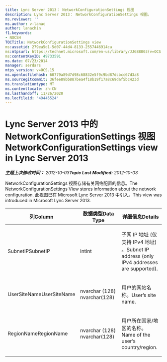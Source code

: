 ```yaml
---
title: Lync Server 2013： NetworkConfigurationSettings 视图
description: Lync Server 2013： NetworkConfigurationSettings 视图。
ms.reviewer: ''
ms.author: v-lanac
author: lanachin
f1.keywords:
- NOCSH
TOCTitle: NetworkConfigurationSettings view
ms:assetid: 279ea5d1-5d07-44d4-8133-2557446914ca
ms:mtpsurl: https://technet.microsoft.com/en-us/library/JJ688003(v=OCS.15)
ms:contentKeyID: 49733591
ms.date: 07/23/2014
manager: serdars
mtps_version: v=OCS.15
ms.openlocfilehash: 60779a89d7d98c68832e5f9c9bd87dcbcc67d3a8
ms.sourcegitcommit: 36fee89bb887bea4f18b19f17a8c69daf5bc423d
ms.translationtype: MT
ms.contentlocale: zh-CN
ms.lasthandoff: 11/26/2020
ms.locfileid: "49445524"
---
```

# <a name="networkconfigurationsettings-view-in-lync-server-2013"></a><span data-ttu-id="25241-103">Lync Server 2013 中的 NetworkConfigurationSettings 视图</span><span class="sxs-lookup"><span data-stu-id="25241-103">NetworkConfigurationSettings view in Lync Server 2013</span></span>

<div data-xmlns="http://www.w3.org/1999/xhtml">

<div class="topic" data-xmlns="http://www.w3.org/1999/xhtml" data-msxsl="urn:schemas-microsoft-com:xslt" data-cs="https://msdn.microsoft.com/">

<div data-asp="https://msdn2.microsoft.com/asp">



</div>

<div id="mainSection">

<div id="mainBody"><span data-ttu-id="25241-104">

<span> </span></span><span class="sxs-lookup"><span data-stu-id="25241-104">

<span> </span></span></span>

<span data-ttu-id="25241-105">_**主题上次修改时间：** 2012-10-03_</span><span class="sxs-lookup"><span data-stu-id="25241-105">_**Topic Last Modified:** 2012-10-03_</span></span>

<span data-ttu-id="25241-106">NetworkConfigurationSettings 视图存储有关网络配置的信息。</span><span class="sxs-lookup"><span data-stu-id="25241-106">The NetworkConfigurationSettings View stores information about the network configuration.</span></span> <span data-ttu-id="25241-107">此视图已在 Microsoft Lync Server 2013 中引入。</span><span class="sxs-lookup"><span data-stu-id="25241-107">This view was introduced in Microsoft Lync Server 2013.</span></span>


<table>
<colgroup>
<col style="width: 33%" />
<col style="width: 33%" />
<col style="width: 33%" />
</colgroup>
<thead>
<tr class="header">
<th><span data-ttu-id="25241-108">列</span><span class="sxs-lookup"><span data-stu-id="25241-108">Column</span></span></th>
<th><span data-ttu-id="25241-109">数据类型</span><span class="sxs-lookup"><span data-stu-id="25241-109">Data Type</span></span></th>
<th><span data-ttu-id="25241-110">详细信息</span><span class="sxs-lookup"><span data-stu-id="25241-110">Details</span></span></th>
</tr>
</thead>
<tbody>
<tr class="odd">
<td><p><span data-ttu-id="25241-111">SubnetIP</span><span class="sxs-lookup"><span data-stu-id="25241-111">SubnetIP</span></span></p></td>
<td><p><span data-ttu-id="25241-112">int</span><span class="sxs-lookup"><span data-stu-id="25241-112">int</span></span></p></td>
<td><p><span data-ttu-id="25241-113">子网 IP 地址 (仅支持 IPv4 地址) 。</span><span class="sxs-lookup"><span data-stu-id="25241-113">Subnet IP address (only IPv4 addresses are supported).</span></span></p></td>
</tr>
<tr class="even">
<td><p><span data-ttu-id="25241-114">UserSiteName</span><span class="sxs-lookup"><span data-stu-id="25241-114">UserSiteName</span></span></p></td>
<td><p><span data-ttu-id="25241-115">nvarchar (128) </span><span class="sxs-lookup"><span data-stu-id="25241-115">nvarchar(128)</span></span></p></td>
<td><p><span data-ttu-id="25241-116">用户的网站名称。</span><span class="sxs-lookup"><span data-stu-id="25241-116">User’s site name.</span></span></p></td>
</tr>
<tr class="odd">
<td><p><span data-ttu-id="25241-117">RegionName</span><span class="sxs-lookup"><span data-stu-id="25241-117">RegionName</span></span></p></td>
<td><p><span data-ttu-id="25241-118">nvarchar (128) </span><span class="sxs-lookup"><span data-stu-id="25241-118">nvarchar(128)</span></span></p></td>
<td><p><span data-ttu-id="25241-119">用户所在国家/地区的名称。</span><span class="sxs-lookup"><span data-stu-id="25241-119">Name of the user’s country/region.</span></span></p></td>
</tr>
</tbody>
</table><span data-ttu-id="25241-120">


</div>

<span> </span>

</div>

</div>

</span><span class="sxs-lookup"><span data-stu-id="25241-120">


</div>

<span> </span>

</div>

</div>

</span></span></div>

